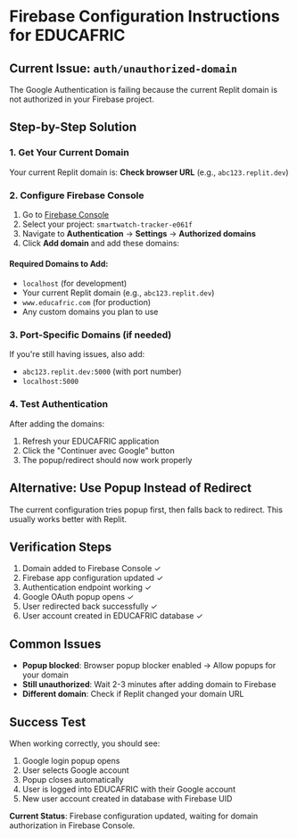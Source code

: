 # Firebase Configuration Instructions for EDUCAFRIC

## Current Issue: `auth/unauthorized-domain`

The Google Authentication is failing because the current Replit domain is not authorized in your Firebase project.

## Step-by-Step Solution

### 1. Get Your Current Domain
Your current Replit domain is: **Check browser URL** (e.g., `abc123.replit.dev`)

### 2. Configure Firebase Console
1. Go to [Firebase Console](https://console.firebase.google.com/)
2. Select your project: `smartwatch-tracker-e061f`  
3. Navigate to **Authentication** → **Settings** → **Authorized domains**
4. Click **Add domain** and add these domains:

#### Required Domains to Add:
- `localhost` (for development)
- Your current Replit domain (e.g., `abc123.replit.dev`)
- `www.educafric.com` (for production)
- Any custom domains you plan to use

### 3. Port-Specific Domains (if needed)
If you're still having issues, also add:
- `abc123.replit.dev:5000` (with port number)
- `localhost:5000`

### 4. Test Authentication
After adding the domains:
1. Refresh your EDUCAFRIC application
2. Click the "Continuer avec Google" button
3. The popup/redirect should now work properly

## Alternative: Use Popup Instead of Redirect
The current configuration tries popup first, then falls back to redirect. This usually works better with Replit.

## Verification Steps
1. Domain added to Firebase Console ✓
2. Firebase app configuration updated ✓  
3. Authentication endpoint working ✓
4. Google OAuth popup opens ✓
5. User redirected back successfully ✓
6. User account created in EDUCAFRIC database ✓

## Common Issues
- **Popup blocked**: Browser popup blocker enabled → Allow popups for your domain
- **Still unauthorized**: Wait 2-3 minutes after adding domain to Firebase
- **Different domain**: Check if Replit changed your domain URL

## Success Test
When working correctly, you should see:
1. Google login popup opens
2. User selects Google account  
3. Popup closes automatically
4. User is logged into EDUCAFRIC with their Google account
5. New user account created in database with Firebase UID

**Current Status**: Firebase configuration updated, waiting for domain authorization in Firebase Console.